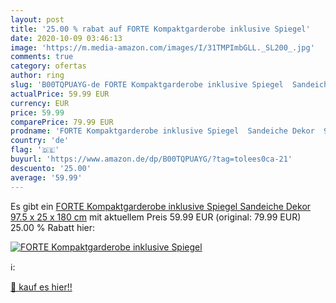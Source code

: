 ```yaml
---
layout: post
title: '25.00 % rabat auf FORTE Kompaktgarderobe inklusive Spiegel'
date: 2020-10-09 03:46:13
image: 'https://m.media-amazon.com/images/I/31TMPImbGLL._SL200_.jpg'
comments: true
category: ofertas
author: ring
slug: 'B00TQPUAYG-de FORTE Kompaktgarderobe inklusive Spiegel  Sandeiche Dekor  97.5 x 25 x 180 cm'
actualPrice: 59.99 EUR
currency: EUR
price: 59.99
comparePrice: 79.99 EUR
prodname: 'FORTE Kompaktgarderobe inklusive Spiegel  Sandeiche Dekor  97.5 x 25 x 180 cm'
country: 'de'
flag: '🇩🇪'
buyurl: 'https://www.amazon.de/dp/B00TQPUAYG/?tag=tolees0ca-21'
descuento: '25.00'
average: '59.99'
---
```


Es gibt ein [FORTE Kompaktgarderobe inklusive Spiegel  Sandeiche Dekor  97.5 x 25 x 180 cm](https://www.amazon.de/dp/B00TQPUAYG/?tag=tolees0ca-21) mit aktuellem Preis 59.99 EUR (original: 79.99 EUR) 25.00 % Rabatt hier:

[![FORTE Kompaktgarderobe inklusive Spiegel](https://m.media-amazon.com/images/I/31TMPImbGLL._SL200_.jpg)](https://www.amazon.de/dp/B00TQPUAYG/?tag=tolees0ca-21)

ℹ️:


[🛒 kauf es hier!!](https://www.amazon.de/dp/B00TQPUAYG/?tag=tolees0ca-21)
